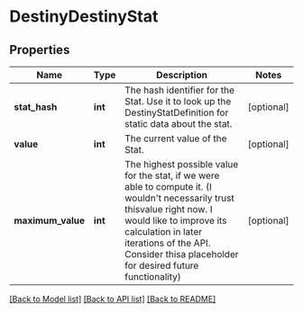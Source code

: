 # DestinyDestinyStat

## Properties
Name | Type | Description | Notes
------------ | ------------- | ------------- | -------------
**stat_hash** | **int** | The hash identifier for the Stat.  Use it to look up the DestinyStatDefinition for static data about the stat. | [optional] 
**value** | **int** | The current value of the Stat. | [optional] 
**maximum_value** | **int** | The highest possible value for the stat, if we were able to compute it.  (I wouldn&#39;t necessarily trust thisvalue right now.  I would like to improve its calculation in later iterations of the API.  Consider thisa placeholder for desired future functionality) | [optional] 

[[Back to Model list]](../README.md#documentation-for-models) [[Back to API list]](../README.md#documentation-for-api-endpoints) [[Back to README]](../README.md)


